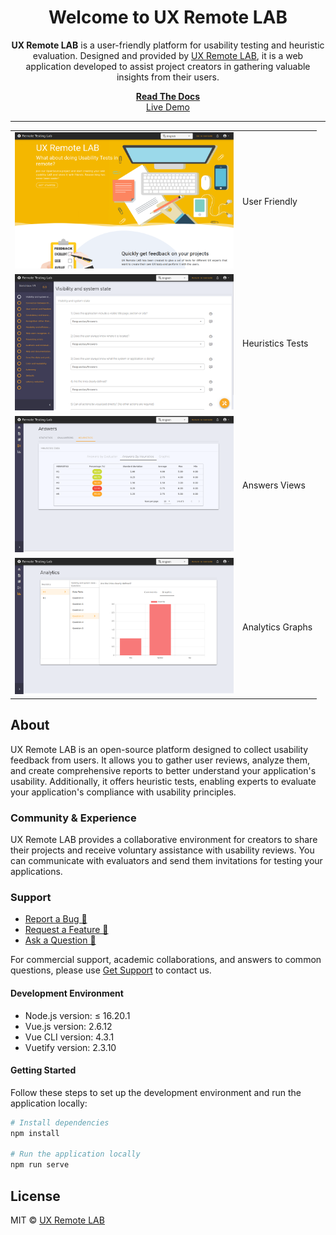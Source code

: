 <div align="center">
  <h1>Welcome to UX Remote LAB</h1>
  <p><strong>UX Remote LAB</strong> is a user-friendly platform for usability testing and heuristic evaluation. Designed and provided by <a href="https://retlab-dev.firebaseapp.com/">UX Remote LAB</a>, it is a web application developed to assist project creators in gathering valuable insights from their users.</p>
</div>

<div align="center">
  <a href="https://retlab-dev.firebaseapp.com/"><strong>Read The Docs</strong></a>
</div>
<div align="center">
  <a href="https://retlab-dev.firebaseapp.com/">Live Demo</a>
</div>

<hr />
<div>
  <table >
    <tr>
      <td><img src="public/HomePic.png" alt="User Friendly" width="350"/></td>
      <td>User Friendly</td>
    </tr>
    <tr>
      <td><img src="public/TestPic.png" alt="Heuristics Tests" width="350"/></td>
      <td>Heuristics Tests</td>
    </tr>
    <tr>
      <td><img src="public/AnswersPic.png" alt="Answers Views" width="350"/></td>
      <td>Answers Views</td>
    </tr>
    <tr>
      <td><img src="public/AnalyticsPic.png" alt="Analytics Graphs" width="350"/></td>
      <td>Analytics Graphs</td>
    </tr>
  </table>
</div>

## About

UX Remote LAB is an open-source platform designed to collect usability feedback from users. It allows you to gather user reviews, analyze them, and create comprehensive reports to better understand your application's usability. Additionally, it offers heuristic tests, enabling experts to evaluate your application's compliance with usability principles.

### Community & Experience

UX Remote LAB provides a collaborative environment for creators to share their projects and receive voluntary assistance with usability reviews. You can communicate with evaluators and send them invitations for testing your applications.

### Support

- [Report a Bug 🐛](https://github.com/uramakilab/remote-usability-lab/issues/new)
- [Request a Feature 🚀](https://github.com/uramakilab/remote-usability-lab/issues/new)
- [Ask a Question 🤗](https://github.com/uramakilab/remote-usability-lab/discussions)

For commercial support, academic collaborations, and answers to common questions, please use [Get Support]() to contact us.
#### Development Environment

- Node.js version: ≤ 16.20.1
- Vue.js version: 2.6.12
- Vue CLI version: 4.3.1
- Vuetify version: 2.3.10

#### Getting Started

Follow these steps to set up the development environment and run the application locally:

   ```bash
   # Install dependencies
   npm install
   
   # Run the application locally
   npm run serve
   ```

## License

MIT © [UX Remote LAB](https://github.com/uramakilab/remote-usability-lab)
